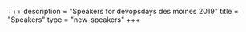 +++
description = "Speakers for devopsdays des moines 2019"
title = "Speakers"
type = "new-speakers"
+++